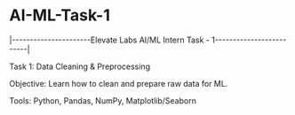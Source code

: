 # AI-ML-Task-1
|----------------------Elevate Labs AI/ML Intern Task - 1-------------------------|




Task 1: Data Cleaning & Preprocessing

Objective: Learn how to clean and prepare raw data for ML.

Tools: Python, Pandas, NumPy, Matplotlib/Seaborn

